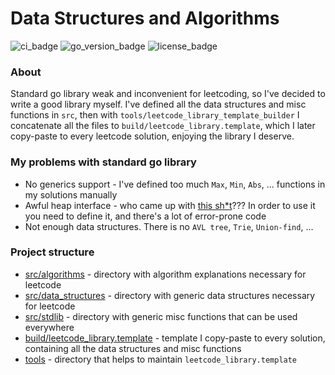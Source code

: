 # Data Structures and Algorithms

![ci_badge](https://img.shields.io/github/actions/workflow/status/NikitaShkaruba/data_structures_and_algorithms/ci.yml)
![go_version_badge](https://img.shields.io/github/go-mod/go-version/NikitaShkaruba/data_structures_and_algorithms)
![license_badge](https://img.shields.io/github/license/NikitaShkaruba/data_structures_and_algorithms)

### About

Standard go library  weak and inconvenient for leetcoding, so I've decided to write a good library myself.
I've defined all the data structures and misc functions in `src`, then with `tools/leetcode_library_template_builder`
I concatenate all the files to `build/leetcode_library.template`, which I later copy-paste to every leetcode solution,
enjoying the library I deserve.

### My problems with standard go library

- No generics support - I've defined too much `Max`, `Min`, `Abs`, ... functions in my solutions manually
- Awful heap interface - who came up with [this sh*t](https://pkg.go.dev/container/heap)??? In order to use it you need
to define it, and there's a lot of error-prone code
- Not enough data structures. There is no `AVL tree`, `Trie`, `Union-find`, ...

### Project structure

- [src/algorithms](src/algorithms) - directory with algorithm explanations necessary for leetcode
- [src/data_structures](src/data_structures) - directory with generic data structures necessary for leetcode
- [src/stdlib](src/stdlib) - directory with generic misc functions that can be used everywhere
- [build/leetcode_library.template](build/leetcode_library.template) - template I copy-paste to every solution, containing all the data structures and misc functions
- [tools](tools) - directory that helps to maintain `leetcode_library.template`
